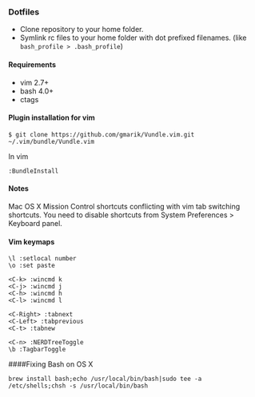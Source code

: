 ### Dotfiles

* Clone repository to your home folder.
* Symlink rc files to your home folder with dot prefixed filenames. (like `bash_profile > .bash_profile`)

#### Requirements

* vim 2.7+
* bash 4.0+
* ctags

#### Plugin installation for vim

    $ git clone https://github.com/gmarik/Vundle.vim.git ~/.vim/bundle/Vundle.vim

In vim

    :BundleInstall
    
#### Notes

Mac OS X Mission Control shortcuts conflicting with vim tab switching shortcuts. You need to disable shortcuts from System Preferences > Keyboard panel. 

#### Vim keymaps

    \l :setlocal number
    \o :set paste
    
    <C-k> :wincmd k
    <C-j> :wincmd j
    <C-h> :wincmd h
    <C-l> :wincmd l

    <C-Right> :tabnext
    <C-Left> :tabprevious
    <C-t> :tabnew
    
    <C-n> :NERDTreeToggle
    \b :TagbarToggle

####Fixing Bash on OS X

    brew install bash;echo /usr/local/bin/bash|sudo tee -a /etc/shells;chsh -s /usr/local/bin/bash

